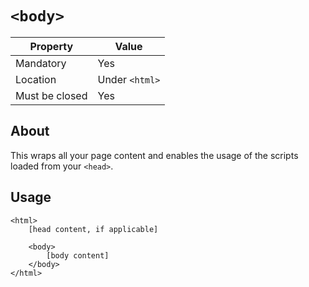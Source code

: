 # `<body>`

| Property | Value |
| -------- | ----- |
| Mandatory | Yes |
| Location | Under `<html>` |
| Must be closed | Yes |

## About
This wraps all your page content and enables the usage of the scripts loaded from your `<head>`.

## Usage
```
<html>
    [head content, if applicable]

    <body>
        [body content]
    </body>
</html>
```
